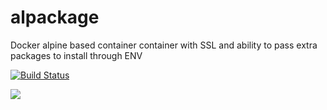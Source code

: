 # alpackage
Docker alpine based container container with SSL and ability to pass extra packages to install through ENV

[![Build Status](https://travis-ci.org/ernestas-poskus/alpackage.svg?branch=master)](https://travis-ci.org/ernestas-poskus/alpackage)

[![](https://images.microbadger.com/badges/image/ernestasposkus/alpackage.svg)](https://microbadger.com/images/ernestasposkus/alpackage "Get your own image badge on microbadger.com")

